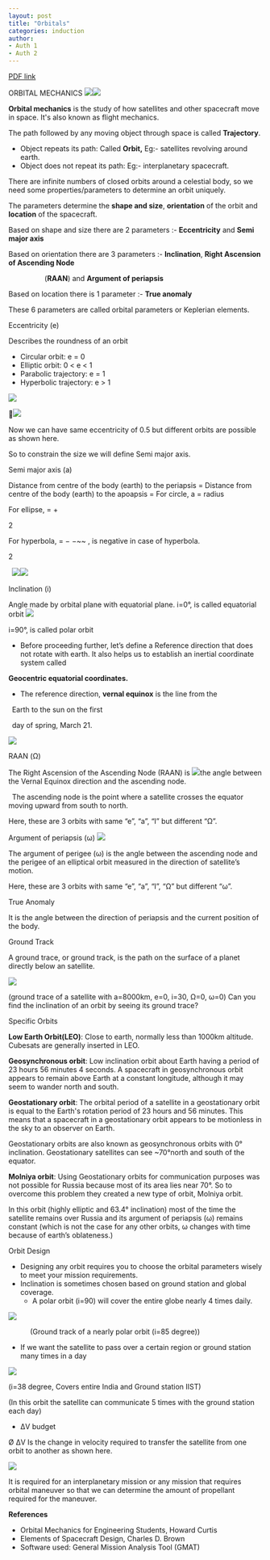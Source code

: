 ```yaml
---
layout: post
title: "Orbitals"
categories: induction
author:
- Auth 1
- Auth 2
---
```


[PDF link](https://drive.google.com/file/d/1am3gCek-Fi5F8WHLnhYojHK_XqLVqRox/view?usp=drive_link)

ORBITAL MECHANICS ![](Aspose.Words.78bbc685-6279-4d3e-a49a-16b1905e868c.001.png)![](Aspose.Words.78bbc685-6279-4d3e-a49a-16b1905e868c.002.png)

**Orbital mechanics** is the study of how satellites and other spacecraft move in space. It's also known as flight mechanics. 

The path followed by any moving object through space is called **Trajectory**. 

- Object repeats its path: Called **Orbit,** Eg:- satellites revolving around earth. 
- Object does not repeat its path: Eg:- interplanetary spacecraft. 

There are infinite numbers of closed orbits around a celestial body, so we need some properties/parameters to determine an orbit uniquely. 

The parameters determine the **shape and size**, **orientation** of the orbit and **location** of the spacecraft. 

Based on shape and size there are 2 parameters :-  **Eccentricity** and **Semi major axis** 

Based on orientation there are 3 parameters :-  **Inclination**, **Right Ascension of Ascending Node**    

`          `(**RAAN**) and **Argument of periapsis** 

Based on location there is 1 parameter :-  **True anomaly** 

These 6 parameters are called orbital parameters or Keplerian elements. 

Eccentricity (e) 

Describes the roundness of an orbit 

- Circular orbit: e = 0 
- Elliptic orbit: 0 < e < 1 
- Parabolic trajectory: e = 1 
- Hyperbolic trajectory: e > 1 

![](Aspose.Words.78bbc685-6279-4d3e-a49a-16b1905e868c.003.png)

![](Aspose.Words.78bbc685-6279-4d3e-a49a-16b1905e868c.004.jpeg)

Now we can have same eccentricity of 0.5 but           different orbits are possible as shown here. 

So to constrain the size we will define Semi major axis.  

Semi major axis (a) 

Distance from centre of the body (earth) to the periapsis =  Distance from centre of the body (earth) to the apoapsis =  For circle, a  = radius 

For ellipse,  =  +

2

For hyperbola,  = − −~~ ,  is negative in case of hyperbola. 

2

` `![](Aspose.Words.78bbc685-6279-4d3e-a49a-16b1905e868c.005.png)![](Aspose.Words.78bbc685-6279-4d3e-a49a-16b1905e868c.006.png)

Inclination (i) 

Angle made by orbital plane with equatorial plane. i=0°, is called equatorial orbit  ![](Aspose.Words.78bbc685-6279-4d3e-a49a-16b1905e868c.007.png)

i=90°, is called polar orbit  

- Before proceeding further,  let’s define a Reference direction  that does not rotate with earth.  It also helps us to establish an   inertial coordinate system called  

**Geocentric equatorial coordinates.**   

- The reference direction, **vernal  equinox** is the line from the  

` `Earth to the sun on the first  

` `day of spring, March 21.  

![](Aspose.Words.78bbc685-6279-4d3e-a49a-16b1905e868c.008.png)

RAAN (Ω) 

The Right Ascension of the Ascending Node (RAAN) is  ![](Aspose.Words.78bbc685-6279-4d3e-a49a-16b1905e868c.009.png)the angle between the Vernal Equinox direction and  the ascending node.  

` `The ascending node is the point where a satellite  crosses the equator moving upward from south to  north.  

Here, these are 3 orbits with same “e”, “a”, “I” but  different “Ω”.  

Argument of periapsis (ω)  ![](Aspose.Words.78bbc685-6279-4d3e-a49a-16b1905e868c.010.jpeg)

The argument of perigee (ω) is the angle between the  ascending node and the perigee of an elliptical orbit  measured in the direction of satellite’s motion.   

Here, these are 3 orbits with same “e”, “a”, “I”, “Ω”  but different “ω”.   

True Anomaly  

It is the angle between the direction of periapsis and  the current position of the body.  

Ground Track 

A ground trace, or ground track, is the path on the surface of a planet directly below an satellite. 

![](Aspose.Words.78bbc685-6279-4d3e-a49a-16b1905e868c.011.jpeg)

(ground trace of a satellite with a=8000km, e=0, i=30, Ω=0, ω=0) Can you find the inclination of an orbit by seeing its ground trace? 

Specific Orbits 

**Low Earth Orbit(LEO)**: Close to earth, normally less than 1000km altitude. Cubesats are generally inserted in LEO. 

**Geosynchronous orbit**: Low inclination orbit about Earth having a period of 23 hours 56 minutes 4 seconds. A spacecraft in geosynchronous orbit appears to remain above Earth at a constant longitude, although it may seem to wander north and south. 

**Geostationary orbit**: The orbital period of a satellite in a geostationary orbit is equal to the Earth's rotation period of 23 hours and 56 minutes. This means that a spacecraft in a geostationary orbit appears to be motionless in the sky to an observer on Earth. 

Geostationary orbits are also known as geosynchronous orbits with 0° inclination. Geostationary satellites can see ~70°north and south of the equator. 

**Molniya orbit**: Using Geostationary orbits for communication purposes was not possible for Russia because most of its area lies near 70°. So to overcome this problem they created a new type of orbit, Molniya orbit. 

In this orbit (highly elliptic and 63.4° inclination) most of the time the satellite remains over Russia and its argument of periapsis (ω) remains constant (which is not the case for any other orbits, ω changes with time because of earth’s oblateness.) 

Orbit Design 

- Designing any orbit requires you to choose the orbital parameters wisely to meet your mission requirements. 
- Inclination is sometimes chosen based on ground station and global coverage. 
  - A polar orbit (i=90) will cover the entire globe nearly 4 times daily. 

![](Aspose.Words.78bbc685-6279-4d3e-a49a-16b1905e868c.012.jpeg)

`      `(Ground track of a nearly polar orbit (i=85 degree)) 

- If we want the satellite to pass over a certain region or ground station many times in a day 

![](Aspose.Words.78bbc685-6279-4d3e-a49a-16b1905e868c.013.jpeg)

(i=38 degree, Covers entire India and Ground station IIST) 

(In this orbit the satellite can communicate 5 times with the ground station each day) 

- ΔV budget 

Ø  ΔV Is the change in velocity required to transfer the satellite from one orbit to another as shown here. 

![](Aspose.Words.78bbc685-6279-4d3e-a49a-16b1905e868c.014.png)

It is required for an interplanetary mission or any mission that requires orbital maneuver so that we can determine the amount of propellant required for the maneuver. 

**References** 

- Orbital Mechanics for Engineering Students, Howard Curtis 
- Elements of Spacecraft Design, Charles D. Brown 
- Software used: General Mission Analysis Tool (GMAT) 
